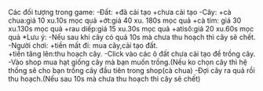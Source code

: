 Các đối tượng trong game:
-Đất: +đã cải tạo 
      +chưa cải tạo
-Cây: +cà chua:giá 10 xu.10s mọc quả
      +ớt:giá 40 xu. 180s mọc quả
      +cà tím: giá 30 xu.130s mọc quả
      +rau diếp:giá 15 xu.30s mọc quả
      +atisô:giá 20 xu.60s mọc quả
*Lưu ý: -Nếu sau khi cây có quả 10s mà chưa thu hoạch thì cây sẽ chết.      
-Người chơi: +tiền mất đi: mua cây,cải tạo đất.     
             +tiền tăng lên:thu hoạch cây.
-Click vào các ô đất chưa cải tạo để trồng cây.      
-Vào shop mua hạt giống cây mà bạn muốn trồng.(Nếu ko chọn cây thì hệ thống sẽ cho bạn trống cây đầu tiên trong shop(cà chua)
-Đợi cây ra quả rồi thu hoạch.(Nếu sau 10s mà chưa thu hoạch thi cây sẽ chết)






















